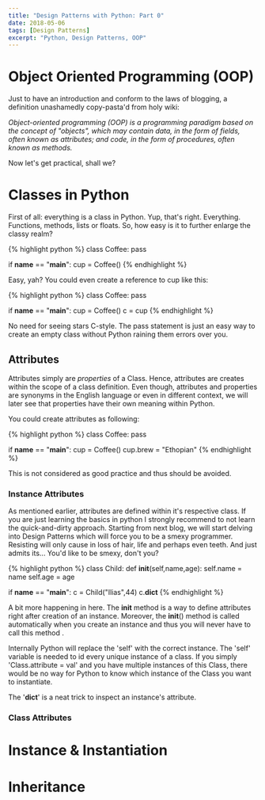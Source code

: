 ```yaml
---
title: "Design Patterns with Python: Part 0"
date: 2018-05-06
tags: [Design Patterns]
excerpt: "Python, Design Patterns, OOP"
---
```


# Object Oriented Programming (OOP)
Just to have an introduction and conform to the laws of blogging, a definition unashamedly copy-pasta'd from holy wiki:

*Object-oriented programming (OOP) is a programming paradigm based on the concept of "objects", which may contain data, in the form of fields, often known as attributes; and code, in the form of procedures, often known as methods.*

Now let's get practical, shall we?

# Classes in Python
First of all: everything is a class in Python. Yup, that's right. Everything. Functions, methods, lists or floats. So, how easy is it to further enlarge the classy realm?

{% highlight python %}
class Coffee:
  pass

if __name__ == "__main__":
  cup = Coffee()
{% endhighlight %}


Easy, yah? You could even create a reference to cup like this:

{% highlight python %}
class Coffee:
  pass

if __name__ == "__main__":
  cup = Coffee()
  c = cup
{% endhighlight %}


No need for seeing stars C-style. The pass statement is just an easy way to create an empty class without Python raining them errors over you.

## Attributes
Attributes simply are *properties* of a Class. Hence, attributes are creates within the scope of a class definition. Even though, attributes and properties are synonyms in the English language or even in different context, we will later see that properties have their own meaning within Python.

You could create attributes as following:

{% highlight python %}
class Coffee:
  pass

if __name__ == "__main__":
  cup = Coffee()
  cup.brew = "Ethopian"
{% endhighlight %}


This is not considered as good practice and thus should be avoided.

### Instance Attributes
As mentioned earlier, attributes are defined within it's respective class. If you are just learning the basics in python I strongly recommend to not learn the quick-and-dirty approach. Starting from next blog, we will start delving into Design Patterns which will force you to be a smexy programmer. Resisting will only cause in loss of hair, life and perhaps even teeth. And just admits its... You'd like to be smexy, don't you?

{% highlight python %}
class Child:
    def __init__(self,name,age):
        self.name = name
        self.age = age

if __name__ == "__main__":
  c = Child("Ilias",44)
  c.__dict__
{% endhighlight %}


A bit more happening in here. The __init__ method is a way to define attributes right after creation of an instance. Moreover, the __init__() method is called automatically when you create an instance and thus you will never have to call this method .

Internally Python will replace the 'self' with the correct instance. The 'self' variable is needed to id every unique instance of a class. If you simply 'Class.attribute = val' and you have multiple instances of this Class, there would be no way for Python to know which instance of the Class you want to instantiate.

The '__dict__' is a neat trick to inspect an instance's attribute.

### Class Attributes

# Instance & Instantiation

# Inheritance
